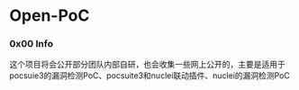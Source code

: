 # Open-PoC

### 0x00 Info

这个项目将会公开部分团队内部自研，也会收集一些网上公开的，主要是适用于pocsuie3的漏洞检测PoC、pocsuite3和nuclei联动插件、nuclei的漏洞检测PoC

